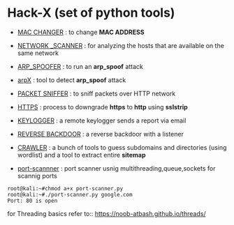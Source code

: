 # Hack-X  (set of python tools)


- [MAC CHANGER](https://github.com/Error-200/Hack-X/tree/master/mac_changer) 
 : to change **MAC ADDRESS**

- [NETWORK _SCANNER](https://github.com/Error-200/Hack-X/tree/master/network_scan)
 :  for analyzing the hosts that are available on the same network
 
- [ARP_SPOOFER](https://github.com/Error-200/Hack-X/tree/master/arp_spoofer)
 : to run an **arp_spoof** attack 
 
- [arpX](https://github.com/Error-200/Hack-X/tree/master/arpX)
 : tool to detect **arp_spoof** attack
 
- [PACKET SNIFFER](https://github.com/Error-200/Hack-X/tree/master/packet_sniffer)
 : to sniff packets over HTTP network 
 
- [HTTPS](https://github.com/Error-200/Hack-X/tree/master/https) 
 : process to downgrade **https** to **http** using **sslstrip**
 
 - [KEYLOGGER](https://github.com/Error-200/Hack-X/tree/master/keylogger)
 : a remote keylogger sends a report via email 
 
 - [REVERSE BACKDOOR](https://github.com/Error-200/Hack-X/tree/master/backdoor)
  : a reverse backdoor with a listener 
  
 - [CRAWLER](https://github.com/Error-200/Hack-X/tree/master/crawler)
  : a bunch of tools to guess subdomains and directories (using wordlist) and a tool to extract entire **sitemap** 

- [port-scannner](https://github.com/Error-200/Hack-X/tree/master/port-scanner)
: port scanner usnig multithreading,queue,sockets for scannig ports

```
root@kali:~#chmod a+x port-scanner.py
root@kali:~#./port-scanner.py google.com
Port: 80 is open
```
for Threading basics refer to::
https://noob-atbash.github.io/threads/
